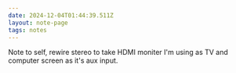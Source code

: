 ```yaml
---
date: 2024-12-04T01:44:39.511Z
layout: note-page
tags: notes
---
```

Note to self, rewire stereo to take HDMI moniter I'm using as TV and computer screen as it's aux input.
